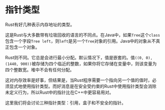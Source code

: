 # 指针类型
Rust有好几种表示内存地址的类型。


这是Rust与大多数带有垃圾回收的语言的不同点。在Java中，如果`Tree`这个`class`包含一个字段`Tree left`，则`left`是另一个`Tree`对象的引用。Java中的对象从不真正包含一个对象。


Rust则不同。它总是会进行最小分配。默认情况下，值是嵌套的。值`((0, 0), (1440, 900))`被存储为四个临近的整数，如果你将它存储在变量中，则该变量为四个整数宽。堆中不会有任何分配。


这对内存效率是好事，但结果是，当Rust程序需要一个指向另一个值的值时，必须显式地使用指针类型。而好消息是在安全受约束的Rust中使用指针类型会消除未定义行为，所以Rust中的指针比在C++中更容易用对。


这里我们将会讨论三种指针类型：引用，盒子和不安全的指针。